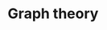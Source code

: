 ---
layout: toctree
title: Graph theory
permalink: /blog/maths/graph/

enumerate_grand_children: true
---
